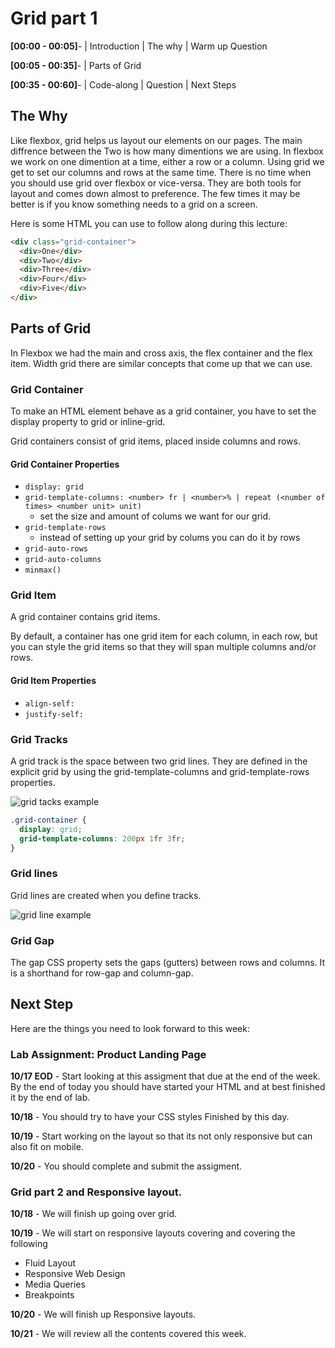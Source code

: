 # Grid part 1

**[00:00 - 00:05]**- | Introduction | The why | Warm up Question

**[00:05 - 00:35]**- | Parts of Grid 

**[00:35 - 00:60]**- | Code-along | Question | Next Steps

## The Why

Like flexbox, grid helps us layout our elements on our pages. The main diffrence between the Two is how many dimentions we are using. In flexbox we work on one dimention at a time, either a row or a column. Using grid we get to set our columns and rows at the same time. There is no time when you should use grid over flexbox or vice-versa. They are both tools for layout and comes down almost to preference. The few times it may be better is if you know something needs to a grid on a screen. 

Here is some HTML you can use to follow along during this lecture:

```HTML
<div class="grid-container">
  <div>One</div>
  <div>Two</div>
  <div>Three</div>
  <div>Four</div>
  <div>Five</div>
</div>
```

## Parts of Grid

In Flexbox we had the main and cross axis, the flex container and the flex item. Width grid there are similar concepts that come up that we can use. 

### Grid Container

To make an HTML element behave as a grid container, you have to set the display property to grid or inline-grid.

Grid containers consist of grid items, placed inside columns and rows.

#### Grid Container Properties
* `display: grid`
* `grid-template-columns: <number> fr | <number>% | repeat (<number of times> <number unit> unit)`
    * set the size and amount of colums we want for our grid. 
* `grid-template-rows`
    * instead of setting up your grid by colums you can do it by rows 
* `grid-auto-rows`
* `grid-auto-columns`
* `minmax()`

### Grid Item

A grid container contains grid items.

By default, a container has one grid item for each column, in each row, but you can style the grid items so that they will span multiple columns and/or rows.

#### Grid Item Properties

* `align-self: `
* `justify-self: `

### Grid Tracks

A grid track is the space between two grid lines. They are defined in the explicit grid by using the grid-template-columns and grid-template-rows properties. 

![grid tacks example](https://developer.mozilla.org/en-US/docs/Glossary/Grid_Tracks/1_grid_track.png)



```CSS
.grid-container {
  display: grid;
  grid-template-columns: 200px 1fr 3fr;
}
```

### Grid lines

Grid lines are created when you define tracks.

![grid line example](https://developer.mozilla.org/en-US/docs/Glossary/Grid_Lines/1_diagram_numbered_grid_lines.png)

### Grid Gap

The gap CSS property sets the gaps (gutters) between rows and columns. It is a shorthand for row-gap and column-gap.

## Next Step

Here are the things you need to look forward to this week: 

### Lab Assignment: Product Landing Page

**10/17 EOD** - Start looking at this assigment that due at the end of the week. By the end of today you should have started your HTML and at best finished it by the end of lab.

**10/18** -  You should try to have your CSS styles Finished by this day.

**10/19** - Start working on the layout so that its not only responsive but can also fit on mobile.

**10/20** - You should complete and submit the assigment. 

### Grid part 2 and Responsive layout. 

**10/18** -  We will finish up going over grid.

**10/19** - We will start on responsive layouts covering and covering the following

* Fluid Layout
* Responsive Web Design
* Media Queries
* Breakpoints

**10/20** - We will finish up Responsive layouts.

**10/21** - We will review all the contents covered this week. 